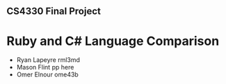 ## CS4330 Final Project
# Ruby and C# Language Comparison

* Ryan Lapeyre rml3md 
* Mason Flint pp here
* Omer Elnour ome43b

